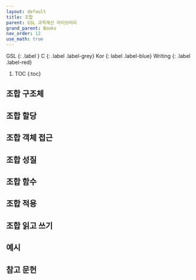 ```yaml
---
layout: default
title: 조합
parent: GSL 과학계산 라이브러리
grand_parent: Books
nav_order: 12
use_math: true
---
```


GSL
{: .label }
C
{: .label .label-grey}
Kor
{: label .label-blue}
Writing
{: .label .label-red}

1. TOC
{:toc}


## 조합 구조체

## 조합 할당

## 조합 객체 접근

## 조합 성질

## 조합 함수

## 조합 적용

## 조합 읽고 쓰기

## 예시

## 참고 문헌